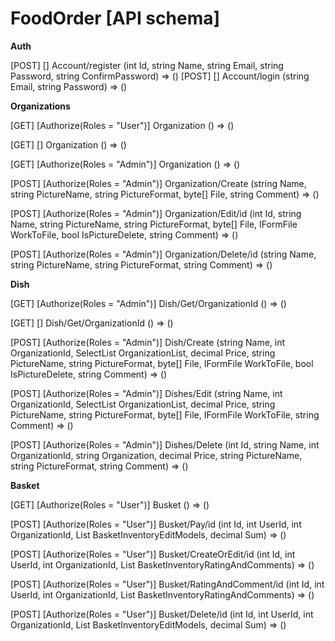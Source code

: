 # FoodOrder [API schema]

**Auth**

[POST] [] Account/register (int Id, string Name, string Email, string Password, string ConfirmPassword) => ()
[POST] [] Account/login (string Email, string Password) => ()

**Organizations**

[GET] [Authorize(Roles = "User")] Organization () => ()

[GET] [] Organization () => ()

[GET] [Authorize(Roles = "Admin")] Organization () => ()

[POST] [Authorize(Roles = "Admin")] Organization/Create (string Name, string PictureName, string PictureFormat, byte[] File, string Comment) => ()

[POST] [Authorize(Roles = "Admin")] Organization/Edit/id (int Id, string Name, string PictureName, string PictureFormat, byte[] File, IFormFile WorkToFile, bool IsPictureDelete, string Comment) => ()

[POST] [Authorize(Roles = "Admin")] Organization/Delete/id (string Name, string PictureName, string PictureFormat, string Comment) => ()

**Dish** 

[GET] [Authorize(Roles = "Admin")] Dish/Get/OrganizationId () => ()

[GET] [] Dish/Get/OrganizationId () => ()

[POST] [Authorize(Roles = "Admin")] Dish/Create (string Name, int OrganizationId, SelectList OrganizationList, decimal Price, string PictureName, string PictureFormat, byte[] File, IFormFile WorkToFile, bool IsPictureDelete, string Comment) => ()

[POST] [Authorize(Roles = "Admin")] Dishes/Edit (string Name, int OrganizationId, SelectList OrganizationList, decimal Price, string PictureName, string PictureFormat, byte[] File, IFormFile WorkToFile, string Comment) => ()

[POST] [Authorize(Roles = "Admin")] Dishes/Delete (int Id, string Name, int OrganizationId, string Organization, decimal Price, string PictureName, string PictureFormat, string Comment) => ()

**Basket**

[GET] [Authorize(Roles = "User")] Busket () => ()

[POST] [Authorize(Roles = "User")] Busket/Pay/id (int Id, int UserId, int OrganizationId, List<BasketInventoryEditDto> BasketInventoryEditModels, decimal Sum) => ()

[POST] [Authorize(Roles = "User")] Busket/CreateOrEdit/id (int Id, int UserId, int OrganizationId, List<BasketInventoryRatingAndComment> BasketInventoryRatingAndComments) => ()

[POST] [Authorize(Roles = "User")] Busket/RatingAndComment/id (int Id, int UserId, int OrganizationId, List<BasketInventoryRatingAndComment> BasketInventoryRatingAndComments) => ()

[POST] [Authorize(Roles = "User")] Busket/Delete/id (int Id, int UserId, int OrganizationId, List<BasketInventoryEditDto> BasketInventoryEditModels, decimal Sum) => ()

